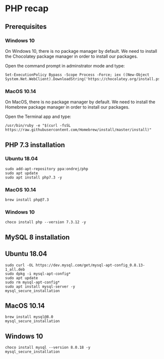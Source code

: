 # PHP recap

## Prerequisites

### Windows 10

On Windows 10, there is no package manager by default. We need to install the Chocolatey package manager in order to install our packages.

Open the command prompt in adminstrator mode and type:

```
Set-ExecutionPolicy Bypass -Scope Process -Force; iex ((New-Object System.Net.WebClient).DownloadString('https://chocolatey.org/install.ps1'))
```

### MacOS 10.14

On MacOS, there is no package manager by default. We need to install the Homebrew package manager in order to install our packages.

Open the Terminal app and type:
```
/usr/bin/ruby -e "$(curl -fsSL https://raw.githubusercontent.com/Homebrew/install/master/install)"
```

## PHP 7.3 installation

### Ubuntu 18.04

```
sudo add-apt-repository ppa:ondrej/php
sudo apt update
sudo apt install php7.3 -y
```

### MacOS 10.14

```
brew install php@7.3
```

### Windows 10

```
choco install php --version 7.3.12 -y
```

## MySQL 8 installation

## Ubuntu 18.04

```
sudo curl -OL https://dev.mysql.com/get/mysql-apt-config_0.8.13-1_all.deb
sudo dpkg -i mysql-apt-config*
sudo apt update
sudo rm mysql-apt-config*
sudo apt install mysql-server -y
mysql_secure_installation
```

## MacOS 10.14

```
brew install mysql@8.0
mysql_secure_installation
```

## Windows 10

```
choco install mysql --version 8.0.18 -y
mysql_secure_installation
```
